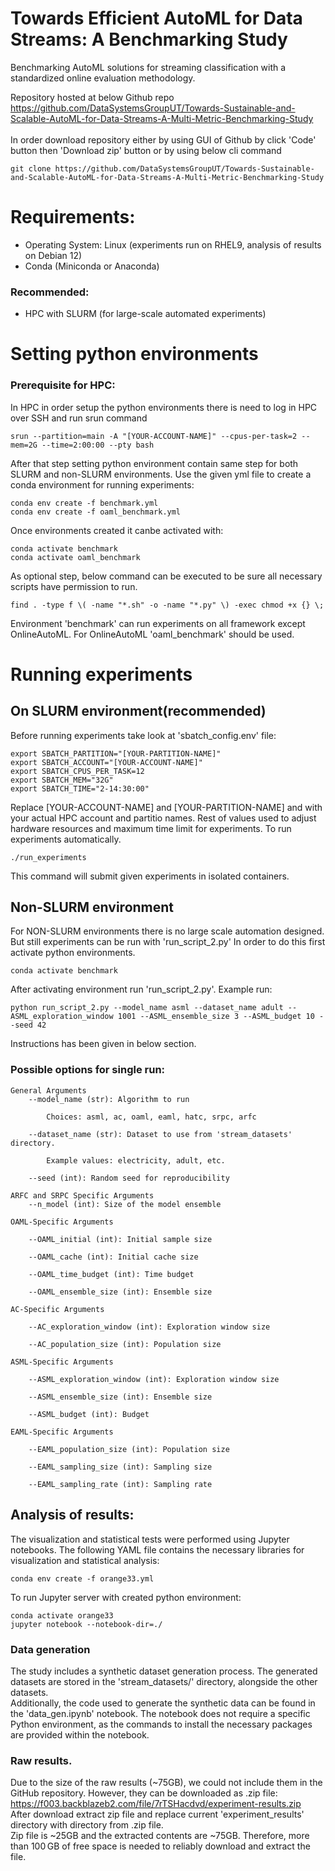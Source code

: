 # Towards Efficient AutoML for Data Streams: A Benchmarking Study 
Benchmarking AutoML solutions for streaming classification with a standardized online evaluation methodology.


Repository hosted at below Github repo <br>
https://github.com/DataSystemsGroupUT/Towards-Sustainable-and-Scalable-AutoML-for-Data-Streams-A-Multi-Metric-Benchmarking-Study   
<br>
In order download repository either by using GUI of Github by click 'Code' button then 'Download zip' button or by using below cli command 
```
git clone https://github.com/DataSystemsGroupUT/Towards-Sustainable-and-Scalable-AutoML-for-Data-Streams-A-Multi-Metric-Benchmarking-Study 
```

# Requirements:
- Operating System: Linux (experiments run on RHEL9, analysis of results on Debian 12)  
- Conda (Miniconda or Anaconda)

### Recommended:
- HPC with SLURM (for large-scale automated experiments)  

# Setting python environments
### Prerequisite for HPC:
In HPC in order setup the python environments there is need to log in HPC over SSH and run srun command
```
srun --partition=main -A "[YOUR-ACCOUNT-NAME]" --cpus-per-task=2 --mem=2G --time=2:00:00 --pty bash
```
After that step setting python environment contain same step for both SLURM and non-SLURM environments.
Use the given yml file to create a conda environment for running experiments:
```
conda env create -f benchmark.yml 
conda env create -f oaml_benchmark.yml 
```
Once environments created it canbe activated with:
```
conda activate benchmark
conda activate oaml_benchmark
```
As optional step, below command can be executed to be sure all necessary scripts have permission to run.
```
find . -type f \( -name "*.sh" -o -name "*.py" \) -exec chmod +x {} \;
```
Environment 'benchmark' can run experiments on all framework except OnlineAutoML. For OnlineAutoML 'oaml_benchmark' should be used.
# Running experiments
## On SLURM environment(recommended)
Before running experiments take look at 'sbatch_config.env' file:
```
export SBATCH_PARTITION="[YOUR-PARTITION-NAME]"
export SBATCH_ACCOUNT="[YOUR-ACCOUNT-NAME]"
export SBATCH_CPUS_PER_TASK=12
export SBATCH_MEM="32G"
export SBATCH_TIME="2-14:30:00"
```
Replace [YOUR-ACCOUNT-NAME] and [YOUR-PARTITION-NAME] and with your actual HPC account and partitio names. Rest of values used to adjust hardware resources and maximum time limit for experiments.
To run experiments automatically. 
```
./run_experiments
```
This command will submit given experiments in isolated containers.
## Non-SLURM environment
For NON-SLURM environments there is no large scale automation designed. But still experiments can be run with 'run_script_2.py'
In order to do this first activate python environments. 
```
conda activate benchmark
```
After activating environment run 'run_script_2.py'. Example run:
```
python run_script_2.py --model_name asml --dataset_name adult --ASML_exploration_window 1001 --ASML_ensemble_size 3 --ASML_budget 10 --seed 42 
```
Instructions has been given in below section.
### Possible options for single run:
```
General Arguments
    --model_name (str): Algorithm to run

        Choices: asml, ac, oaml, eaml, hatc, srpc, arfc

    --dataset_name (str): Dataset to use from 'stream_datasets' directory.

        Example values: electricity, adult, etc.

    --seed (int): Random seed for reproducibility

ARFC and SRPC Specific Arguments
    --n_model (int): Size of the model ensemble

OAML-Specific Arguments

    --OAML_initial (int): Initial sample size

    --OAML_cache (int): Initial cache size

    --OAML_time_budget (int): Time budget

    --OAML_ensemble_size (int): Ensemble size

AC-Specific Arguments

    --AC_exploration_window (int): Exploration window size

    --AC_population_size (int): Population size

ASML-Specific Arguments

    --ASML_exploration_window (int): Exploration window size

    --ASML_ensemble_size (int): Ensemble size

    --ASML_budget (int): Budget

EAML-Specific Arguments

    --EAML_population_size (int): Population size

    --EAML_sampling_size (int): Sampling size

    --EAML_sampling_rate (int): Sampling rate
```

## Analysis of results:
The visualization and statistical tests were performed using Jupyter notebooks.
The following YAML file contains the necessary libraries for visualization and statistical analysis:
```
conda env create -f orange33.yml
```
To run Jupyter server with created python environment:
```
conda activate orange33
jupyter notebook --notebook-dir=./
```
### Data generation
The study includes a synthetic dataset generation process. The generated datasets are stored in the 'stream_datasets/' directory, alongside the other datasets. <br>
Additionally, the code used to generate the synthetic data can be found in the 'data_gen.ipynb' notebook. The notebook does not require a specific Python environment, as the commands to install the necessary packages are provided within the notebook.


### Raw results.
Due to the size of the raw results (~75GB), we could not include them in the GitHub repository. However, they can be downloaded as .zip file: <br>
https://f003.backblazeb2.com/file/7rTSHacdvd/experiment-results.zip  <br>
After download extract zip file and replace current 'experiment_results' directory with directory from .zip file. <br>
Zip file is ~25GB and the extracted contents are ~75GB. Therefore, more than 100 GB of free space is needed to reliably download and extract the file.

